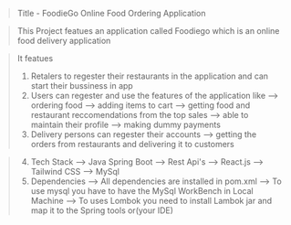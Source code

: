 > Title - FoodieGo Online Food Ordering Application

> This Project featues an application called Foodiego which is an online food delivery application

> It featues
> 1. Retalers to regester their restaurants in the application and can start their bussiness in app
> 2. Users can regester and use the features of the application like --> ordering food --> adding items to cart --> getting food and restaurant reccomendations from the top sales --> able to maintain their profile --> making dummy payments
> 3. Delivery persons can regester their accounts --> getting the orders from restaurants and delivering it to customers

> 4. Tech Stack
      --> Java Spring Boot
      --> Rest Api's
      --> React.js
      --> Tailwind CSS
      --> MySql
> 5. Dependencies
     --> All dependencies are installed in pom.xml
     --> To use mysql you have to have the MySql WorkBench in Local Machine
     --> To uses Lombok you need to install Lambok jar and map it to the Spring tools or(your IDE)
